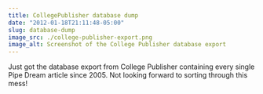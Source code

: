 ```yaml
---
title: CollegePublisher database dump
date: "2012-01-18T21:11:48-05:00"
slug: database-dump
image_src: ./college-publisher-export.png
image_alt: Screenshot of the College Publisher database export
---
```


Just got the database export from College Publisher containing every single Pipe Dream article since 2005. Not looking forward to sorting through this mess!
